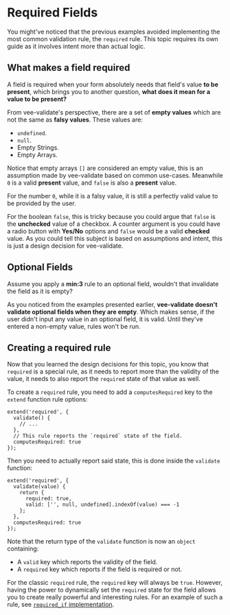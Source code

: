 # Required Fields

You might've noticed that the previous examples avoided implementing the most common validation rule, the `required` rule. This topic requires its own guide as it involves intent more than actual logic.

## What makes a field required

A field is required when your form absolutely needs that field's value **to be present**, which brings you to another question, **what does it mean for a value to be present?**

From vee-validate's perspective, there are a set of **empty values** which are not the same as **falsy values**. These values are:

- `undefined`.
- `null`.
- Empty Strings.
- Empty Arrays.

Notice that empty arrays `[]` are considered an empty value, this is an assumption made by vee-validate based on common use-cases. Meanwhile `0` is a valid **present** value, and `false` is also a **present** value.

For the number `0`, while it is a falsy value, it is still a perfectly valid value to be provided by the user.

For the boolean `false`, this is tricky because you could argue that `false` is the **unchecked** value of a checkbox. A counter argument is you could have a radio button with **Yes/No** options and `false` would be a valid **checked** value. As you could tell this subject is based on assumptions and intent, this is just a design decision for vee-validate.

## Optional Fields

Assume you apply a **min:3** rule to an optional field, wouldn't that invalidate the field as it is empty?

As you noticed from the examples presented earlier, **vee-validate doesn't validate optional fields when they are empty**. Which makes sense, if the user didn't input any value in an optional field, it is valid. Until they've entered a non-empty value, rules won't be run.

## Creating a required rule

Now that you learned the design decisions for this topic, you know that `required` is a special rule, as it needs to report more than the validity of the value, it needs to also report the `required` state of that value as well.

To create a `required` rule, you need to add a `computesRequired` key to the `extend` function rule options:

```js{6}
extend('required', {
  validate() {
    // ...
  },
  // This rule reports the `required` state of the field.
  computesRequired: true
});
```

Then you need to actually report said state, this is done inside the `validate` function:

```js{4,5}
extend('required', {
  validate(value) {
    return {
      required: true,
      valid: ['', null, undefined].indexOf(value) === -1
    };
  },
  computesRequired: true
});
```

Note that the return type of the `validate` function is now an `object` containing:

- A `valid` key which reports the validity of the field.
- A `required` key which reports if the field is required or not.

For the classic `required` rule, the `required` key will always be `true`. However, having the power to dynamically set the `required` state for the field allows you to create really powerful and interesting rules. For an example of such a rule, see [`required_if` implementation](https://github.com/logaretm/vee-validate/blob/v3/src/rules/required_if.ts).

